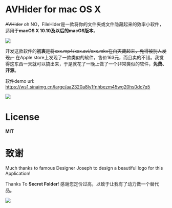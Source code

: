 # AVHider for mac OS X
~~AVHider~~ oh NO，FileHider是一款将你的文件夹或文件隐藏起来的效率小软件，适用于**macOS X 10.10及以后的macOS版本**。

![](https://ws1.sinaimg.cn/large/aa2320a8ly1fnhgt288z8j208y08w3yy)

开发这款软件的**初衷**是~~将xxx.mp4/xxx.avi/xxx.mkv在白天藏起来，免得被别人发现。~~ 在Apple store上发现了一款类似的软件，售价163元，而且卖的不错。我觉得这东西一天就可以搞出来，于是就花了一晚上做了一个非常类似的软件，**免费、开源**。

软件demo url: https://ws1.sinaimg.cn/large/aa2320a8ly1fnhbezm45wg20hs0dc7q5

![](https://ws1.sinaimg.cn/large/aa2320a8ly1fnhbezm45wg20hs0dc7q5)

# License

**MIT**

# 致谢
Much thanks to famous Designer Joseph to design a beautiful logo for this Application!

Thanks To **Secret Folder**! 感谢您定价过高，以致于让我有了动力做一个替代品。

![](https://ws1.sinaimg.cn/large/aa2320a8ly1fnhba8qhjfj20tz13pq71)
